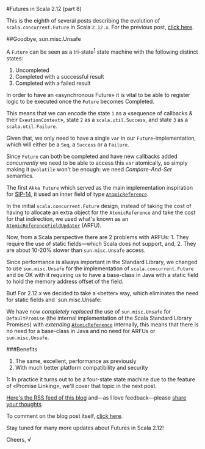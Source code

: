 #Futures in Scala 2.12 (part 8)

This is the eighth of several posts describing the evolution of `scala.concurrent.Future` in Scala `2.12.x`.
For the previous post, [click here](https://github.com/viktorklang/blog/blob/master/Futures-in-Scala-2.12-part-7.md).

##Goodbye, sun.misc.Unsafe

A `Future` can be seen as a tri-state<sup>[1](#tristate)</sup> state machine with the following distinct states:

1. Uncompleted
2. Completed with a successful result
3. Completed with a failed result

In order to have an «asynchronous Future» it is vital to be able to register logic to be executed once the `Future` becomes Completed.

This means that we can encode the state `1` as a «sequence of callbacks & their `ExeutionContext`», state `2` as a `scala.util.Success`, and state `3` as a `scala.util.Failure`.

Given that, we only need to have a single `var` in our `Future`-implementation, which will either be a `Seq`, a `Success` or a `Failure`.

Since `Future` can both be completed and have new callbacks added *concurrently* we need to be able to access this `var` atomically, so simply making it `@volatile` won't be enough: we need *Compare-And-Set* semantics.

The first `Akka Future` which served as the main implementation inspiration for [SIP-14](), it used an inner field of type [`AtomicReference`](https://docs.oracle.com/javase/8/docs/api/java/util/concurrent/atomic/AtomicReference.html).

In the initial `scala.concurrent.Future` design, instead of taking the cost of having to allocate an extra object for the `AtomicReference` and take the cost for that indirection, we used what's known as an [`AtomicReferenceFieldUpdater`](https://docs.oracle.com/javase/8/docs/api/java/util/concurrent/atomic/AtomicReferenceFieldUpdater.html) (ARFU).

Now, from a Scala perspective there are 2 problems with ARFUs: 1. They require the use of static fields—which Scala does not support, and, 2. They are about 10-20% slower than `sun.misc.Unsafe` access.

Since performance is always important in the Standard Library, we changed to use `sun.misc.Unsafe` for the implementation of `scala.concurrent.Future` and be OK with it requiring us to have a base-class in Java with a static field to hold the memory address offset of the field.

But! For 2.12.x we decided to take a «better» way, which eliminates the need for static fields and `sun.misc.Unsafe:

We have now *completely replaced* the use of `sun.misc.Unsafe` for `DefaultPromise` (the internal implementation of the Scala Standard Library Promises) with *extending* [`AtomicReference`](https://docs.oracle.com/javase/8/docs/api/java/util/concurrent/atomic/AtomicReference.html) internally, this means that there is no need for a base-class in Java and no need for ARFUs or `sun.misc.Unsafe`.

###Benefits

1. The same, excellent, performance as previously
2. With much better platform compatibility and security

<a name="tristate">1</a>: In practice it turns out to be a four-state state machine due to the feature of «Promise Linking», we'll cover that topic in the next post.

[Here's the RSS feed of this blog](https://github.com/viktorklang/blog/commits/master.atom) and—as I love feedback—please [share your thoughts](https://github.com/viktorklang/blog/issues/3).

To comment on the blog post itself, [click here](https://github.com/viktorklang/blog/pull/11/files).

Stay tuned for many more updates about Futures in Scala 2.12!

Cheers,
√
